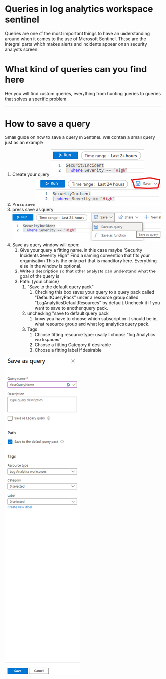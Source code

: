 # Queries in log analytics workspace sentinel 
Queries are one of the most important things to have an understanding around when it comes to the use of Microsoft Sentinel. These are the integral parts which makes alerts and incidents appear on an security analysts screen. 

# What kind of queries can you find here

Her you will find custom queries, everything from hunting queries to queries that solves a specific problem. 

---

# How to save a query
Small guide on how to save a query in Sentinel. Will contain a small query just as an example 

1. Create your query
    ![](images/image_query.png)
2. Press save 
    ![Alt text](images/image_saveQuery.png)
3. press save as query
   ![Alt text](images/image_asQuery.png)
4. Save as query window will open: 
   1. Give your query a fitting name. in this case maybe "Security Incidents Severity High" Find a naming convention that fits your organisation
   This is the only part that is manditory here. Everything else in the window is optional. 
   2. Write a description so that other analysts can understand what the goal of the query is 
   3. Path: {your choice}
      1. "Save to the default query pack" 
         1. Checking this box saves your query to a query pack called "DefaultQueryPack" under a resource group called "LogAnalyticsDefaultResources" by default. Uncheck it if you want to save to another query pack.
      2. unchecking "save to default query pack 
         1. know you have to choose which subscription it should be in, what resource group and what log analytics query pack. 
      3. Tags
         1. Choose fitting resource type: usally I choose "log Analytics workspaces"
         2. Choose a fitting Category if desirable
         3. Choose a fitting label if desirable

![Alt text](images/image_saveQueryWindow.png)